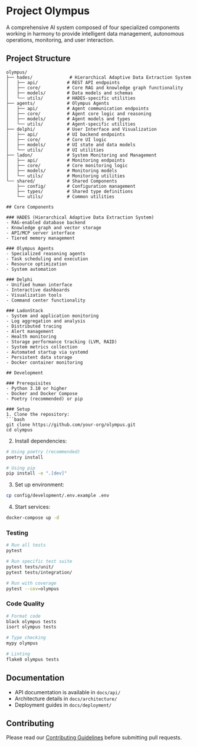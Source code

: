 # Project Olympus

A comprehensive AI system composed of four specialized components working in harmony to provide intelligent data management, autonomous operations, monitoring, and user interaction.

## Project Structure

```text
olympus/
├── hades/              # Hierarchical Adaptive Data Extraction System
│   ├── api/           # REST API endpoints
│   ├── core/          # Core RAG and knowledge graph functionality
│   ├── models/        # Data models and schemas
│   └── utils/         # HADES-specific utilities
├── agents/            # Olympus Agents
│   ├── api/           # Agent communication endpoints
│   ├── core/          # Agent core logic and reasoning
│   ├── models/        # Agent models and types
│   └── utils/         # Agent-specific utilities
├── delphi/            # User Interface and Visualization
│   ├── api/           # UI backend endpoints
│   ├── core/          # Core UI logic
│   ├── models/        # UI state and data models
│   └── utils/         # UI utilities
├── ladon/             # System Monitoring and Management
│   ├── api/           # Monitoring endpoints
│   ├── core/          # Core monitoring logic
│   ├── models/        # Monitoring models
│   └── utils/         # Monitoring utilities
└── shared/            # Shared Components
    ├── config/        # Configuration management
    ├── types/         # Shared type definitions
    └── utils/         # Common utilities

## Core Components

### HADES (Hierarchical Adaptive Data Extraction System)
- RAG-enabled database backend
- Knowledge graph and vector storage
- API/MCP server interface
- Tiered memory management

### Olympus Agents
- Specialized reasoning agents
- Task scheduling and execution
- Resource optimization
- System automation

### Delphi
- Unified human interface
- Interactive dashboards
- Visualization tools
- Command center functionality

### LadonStack
- System and application monitoring
- Log aggregation and analysis
- Distributed tracing
- Alert management
- Health monitoring
- Storage performance tracking (LVM, RAID)
- System metrics collection
- Automated startup via systemd
- Persistent data storage
- Docker container monitoring

## Development

### Prerequisites
- Python 3.10 or higher
- Docker and Docker Compose
- Poetry (recommended) or pip

### Setup
1. Clone the repository:
```bash
git clone https://github.com/your-org/olympus.git
cd olympus
```

2. Install dependencies:

```bash
# Using poetry (recommended)
poetry install

# Using pip
pip install -e ".[dev]"
```

3. Set up environment:

```bash
cp config/development/.env.example .env
```

4. Start services:

```bash
docker-compose up -d
```

### Testing

```bash
# Run all tests
pytest

# Run specific test suite
pytest tests/unit/
pytest tests/integration/

# Run with coverage
pytest --cov=olympus
```

### Code Quality

```bash
# Format code
black olympus tests
isort olympus tests

# Type checking
mypy olympus

# Linting
flake8 olympus tests
```

## Documentation

- API documentation is available in `docs/api/`
- Architecture details in `docs/architecture/`
- Deployment guides in `docs/deployment/`

## Contributing

Please read our [Contributing Guidelines](CONTRIBUTING.md) before submitting pull requests.
